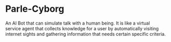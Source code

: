 # Parle-Cyborg
An AI Bot that can simulate talk with a human being. It is like a virtual service agent that collects knowledge for a user by automatically visiting internet sights and gathering information that needs certain specific criteria.
